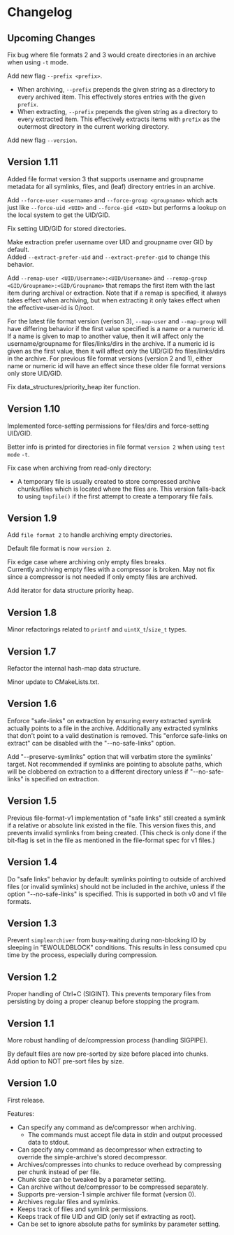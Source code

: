 # Changelog

## Upcoming Changes

Fix bug where file formats 2 and 3 would create directories in an archive when
using `-t` mode.

Add new flag `--prefix <prefix>`.

  - When archiving, `--prefix` prepends the given string as a directory to every
    archived item. This effectively stores entries with the given `prefix`.
  - When extracting, `--prefix` prepends the given string as a directory to
    every extracted item. This effectively extracts items with `prefix` as the
    outermost directory in the current working directory.

Add new flag `--version`.

## Version 1.11

Added file format version 3 that supports username and groupname metadata for
all symlinks, files, and (leaf) directory entries in an archive.

Add `--force-user <username>` and `--force-group <groupname>` which acts just
like `--force-uid <UID>` and `--force-gid <GID>` but performs a lookup on the
local system to get the UID/GID.

Fix setting UID/GID for stored directories.

Make extraction prefer username over UID and groupname over GID by default.  
Added `--extract-prefer-uid` and `--extract-prefer-gid` to change this behavior.

Add `--remap-user <UID/Username>:<UID/Username>` and `--remap-group
<GID/Groupname>:<GID/Groupname>` that remaps the first item with the last item
during archival or extraction. Note that if a remap is specified, it always
takes effect when archiving, but when extracting it only takes effect when the
effective-user-id is 0/root.

For the latest file format version (verison 3), `--map-user` and `--map-group`
will have differing behavior if the first value specified is a name or a numeric
id.  If a name is given to map to another value, then it will affect only the
username/groupname for files/links/dirs in the archive. If a numeric id is given
as the first value, then it will affect only the UID/GID fro files/links/dirs in
the archive. For previous file format versions (version 2 and 1), either name or
numeric id will have an effect since these older file format versions only store
UID/GID.

Fix data_structures/priority_heap iter function.

## Version 1.10

Implemented force-setting permissions for files/dirs and force-setting UID/GID.

Better info is printed for directories in file format `version 2` when using
`test mode` `-t`.

Fix case when archiving from read-only directory:

- A temporary file is usually created to store compressed archive
chunks/files which is located where the files are. This version
falls-back to using `tmpfile()` if the first attempt to create a
temporary file fails.

## Version 1.9

Add `file format 2` to handle archiving empty directories.

Default file format is now `version 2`.

Fix edge case where archiving only empty files breaks.  
Currently archiving empty files with a compressor is broken. May not fix since
a compressor is not needed if only empty files are archived.

Add iterator for data structure priority heap.

## Version 1.8

Minor refactorings related to `printf` and `uintX_t`/`size_t` types.

## Version 1.7

Refactor the internal hash-map data structure.

Minor update to CMakeLists.txt.

## Version 1.6

Enforce "safe-links" on extraction by ensuring every extracted symlink actually
points to a file in the archive. Additionally any extracted symlinks that don't
point to a valid destination is removed. This "enforce safe-links on extract"
can be disabled with the "--no-safe-links" option.

Add "--preserve-symlinks" option that will verbatim store the symlinks' target.
Not recommended if symlinks are pointing to absolute paths, which will be
clobbered on extraction to a different directory unless if "--no-safe-links" is
specified on extraction.

## Version 1.5

Previous file-format-v1 implementation of "safe links" still created a symlink
if a relative or absolute link existed in the file. This version fixes this, and
prevents invalid symlinks from being created. (This check is only done if the
bit-flag is set in the file as mentioned in the file-format spec for v1 files.)

## Version 1.4

Do "safe links" behavior by default: symlinks pointing to outside of archived
files (or invalid symlinks) should not be included in the archive, unless if the
option "--no-safe-links" is specified. This is supported in both v0 and v1 file
formats.

## Version 1.3

Prevent `simplearchiver` from busy-waiting during non-blocking IO by sleeping
in "EWOULDBLOCK" conditions. This results in less consumed cpu time by the
process, especially during compression.

## Version 1.2

Proper handling of Ctrl+C (SIGINT). This prevents temporary files from
persisting by doing a proper cleanup before stopping the program.

## Version 1.1

More robust handling of de/compression process (handling SIGPIPE).

By default files are now pre-sorted by size before placed into chunks.  
Add option to NOT pre-sort files by size.

## Version 1.0

First release.

Features:

  - Can specify any command as de/compressor when archiving.
      - The commands must accept file data in stdin and output processed data to
        stdout.
  - Can specify any command as decompressor when extracting to override the
    simple-archive's stored decompressor.
  - Archives/compresses into chunks to reduce overhead by compressing per chunk
    instead of per file.
  - Chunk size can be tweaked by a parameter setting.
  - Can archive without de/compressor to be compressed separately.
  - Supports pre-version-1 simple archiver file format (version 0).
  - Archives regular files and symlinks.
  - Keeps track of files and symlink permissions.
  - Keeps track of file UID and GID (only set if extracting as root).
  - Can be set to ignore absolute paths for symlinks by parameter setting.
